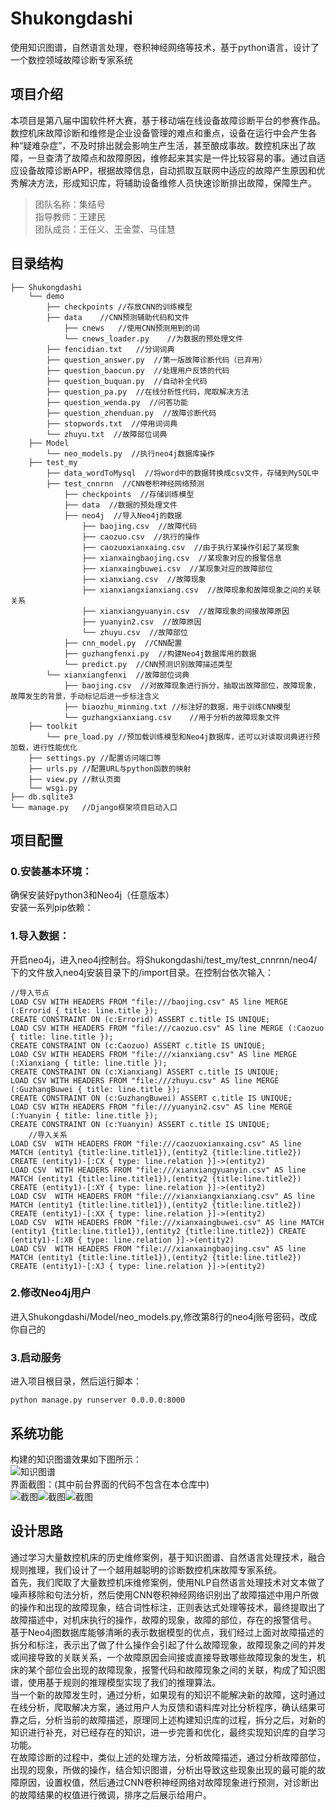 
# Shukongdashi
使用知识图谱，自然语言处理，卷积神经网络等技术，基于python语言，设计了一个数控领域故障诊断专家系统

## 项目介绍
本项目是第八届中国软件杯大赛，基于移动端在线设备故障诊断平台的参赛作品。\
数控机床故障诊断和维修是企业设备管理的难点和重点，设备在运行中会产生各种“疑难杂症”，不及时排出就会影响生产生活，甚至酿成事故。数控机床出了故障，一旦查清了故障点和故障原因，维修起来其实是一件比较容易的事。通过自适应设备故障诊断APP，根据故障信息，自动抓取互联网中适应的故障产生原因和优秀解决方法，形成知识库，将辅助设备维修人员快速诊断排出故障，保障生产。
>团队名称：集结号\
>指导教师：王建民\
>团队成员：王任义、王金萱、马佳慧
## 目录结构
    ├── Shukongdashi
        └── demo
            ├── checkpoints //存放CNN的训练模型
            ├── data    //CNN预测辅助代码和文件
                ├── cnews   //使用CNN预测用到的词
                └── cnews_loader.py    //为数据的预处理文件
            ├── fencidian.txt   //分词词典
            ├── question_answer.py  //第一版故障诊断代码（已弃用）
            ├── question_baocun.py  //处理用户反馈的代码
            ├── question_buquan.py  //自动补全代码
            ├── question_pa.py  //在线分析性代码，爬取解决方法
            ├── question_wenda.py  //问答功能
            ├── question_zhenduan.py  //故障诊断代码
            ├── stopwords.txt  //停用词词典
            └── zhuyu.txt  //故障部位词典
        ├── Model
            └── neo_models.py  //执行neo4j数据库操作
        ├── test_my
            ├── data_wordToMysql  //将word中的数据转换成csv文件，存储到MySQL中
            ├── test_cnnrnn  //CNN卷积神经网络预测
                ├── checkpoints  //存储训练模型
                ├── data  //数据的预处理文件
                ├── neo4j  //导入Neo4j的数据
                    ├── baojing.csv  //故障代码
                    ├── caozuo.csv  //执行的操作
                    ├── caozuoxianxaing.csv  //由于执行某操作引起了某现象
                    ├── xianxaingbaojing.csv  //某现象对应的报警信息
                    ├── xianxaingbuwei.csv  //某现象对应的故障部位
                    ├── xianxiang.csv  //故障现象
                    ├── xianxiangxianxiang.csv  //故障现象和故障现象之间的关联关系
                    ├── xianxiangyuanyin.csv  //故障现象的间接故障原因
                    ├── yuanyin2.csv  //故障原因
                    └── zhuyu.csv  //故障部位
                ├── cnn_model.py  //CNN配置
                ├── guzhangfenxi.py  //构建Neo4j数据库用的数据
                └── predict.py  //CNN预测识别故障描述类型
            └── xianxiangfenxi  //故障部位词典
                ├── baojing.csv  //对故障现象进行拆分，抽取出故障部位，故障现象，故障发生的背景，手动标记后进一步标注含义
                ├── biaozhu_minming.txt //标注好的数据，用于训练CNN模型
                └── guzhangxianxiang.csv    //用于分析的故障现象文件
        ├── toolkit
            └── pre_load.py //预加载训练模型和Neo4j数据库，还可以对读取词典进行预加载，进行性能优化
        ├── settings.py //配置访问端口等
        ├── urls.py //配置URL与python函数的映射
        ├── view.py //默认页面
        └── wsgi.py
    ├── db.sqlite3
    └── manage.py   //Django框架项目启动入口
## 项目配置
### 0.安装基本环境：
确保安装好python3和Neo4j（任意版本）\
安装一系列pip依赖：
### 1.导入数据：
开启neo4j，进入neo4j控制台。将Shukongdashi/test_my/test_cnnrnn/neo4/下的文件放入neo4j安装目录下的/import目录。在控制台依次输入：

    //导入节点
    LOAD CSV WITH HEADERS FROM "file:///baojing.csv" AS line MERGE (:Errorid { title: line.title });
    CREATE CONSTRAINT ON (c:Errorid) ASSERT c.title IS UNIQUE;
    LOAD CSV WITH HEADERS FROM "file:///caozuo.csv" AS line MERGE (:Caozuo { title: line.title });
    CREATE CONSTRAINT ON (c:Caozuo) ASSERT c.title IS UNIQUE;
    LOAD CSV WITH HEADERS FROM "file:///xianxiang.csv" AS line MERGE (:Xianxiang { title: line.title });
    CREATE CONSTRAINT ON (c:Xianxiang) ASSERT c.title IS UNIQUE;
    LOAD CSV WITH HEADERS FROM "file:///zhuyu.csv" AS line MERGE (:GuzhangBuwei { title: line.title });
    CREATE CONSTRAINT ON (c:GuzhangBuwei) ASSERT c.title IS UNIQUE;
    LOAD CSV WITH HEADERS FROM "file:///yuanyin2.csv" AS line MERGE (:Yuanyin { title: line.title });
    CREATE CONSTRAINT ON (c:Yuanyin) ASSERT c.title IS UNIQUE;
        //导入关系
    LOAD CSV  WITH HEADERS FROM "file:///caozuoxianxaing.csv" AS line MATCH (entity1 {title:line.title1}),(entity2 {title:line.title2}) CREATE (entity1)-[:CX { type: line.relation }]->(entity2)
    LOAD CSV  WITH HEADERS FROM "file:///xianxiangyuanyin.csv" AS line MATCH (entity1 {title:line.title1}),(entity2 {title:line.title2}) CREATE (entity1)-[:XY { type: line.relation }]->(entity2)
    LOAD CSV  WITH HEADERS FROM "file:///xianxiangxianxiang.csv" AS line MATCH (entity1 {title:line.title1}),(entity2 {title:line.title2}) CREATE (entity1)-[:XX { type: line.relation }]->(entity2)
    LOAD CSV  WITH HEADERS FROM "file:///xianxaingbuwei.csv" AS line MATCH (entity1 {title:line.title1}),(entity2 {title:line.title2}) CREATE (entity1)-[:XB { type: line.relation }]->(entity2)
    LOAD CSV  WITH HEADERS FROM "file:///xianxaingbaojing.csv" AS line MATCH (entity1 {title:line.title1}),(entity2 {title:line.title2}) CREATE (entity1)-[:XJ { type: line.relation }]->(entity2)
### 2.修改Neo4j用户
进入Shukongdashi/Model/neo_models.py,修改第8行的neo4j账号密码，改成你自己的
### 3.启动服务
进入项目根目录，然后运行脚本：

    python manage.py runserver 0.0.0.0:8000
## 系统功能
构建的知识图谱效果如下图所示：\
![知识图谱](https://github.com/wangrenyisme/Shukongdashi/blob/master/image/zhishiku.png?raw=true)\
界面截图：(其中前台界面的代码不包含在本仓库中)\
![截图](https://github.com/wangrenyisme/Shukongdashi/blob/master/image/Screenshot1.png?imageMogr2/auto-orient/strip%7CimageView2/2/w/50)![截图](https://github.com/wangrenyisme/Shukongdashi/blob/master/image/Screenshot2.png?imageMogr2/auto-orient/strip%7CimageView2/2/w/50)![截图](https://github.com/wangrenyisme/Shukongdashi/blob/master/image/Screenshot3.png?imageMogr2/auto-orient/strip%7CimageView2/2/w/50)
## 设计思路

通过学习大量数控机床的历史维修案例，基于知识图谱、自然语言处理技术，融合规则推理，我们设计了一个越用越聪明的诊断数控机床故障专家系统。\
首先，我们爬取了大量数控机床维修案例，使用NLP自然语言处理技术对文本做了噪声移除和句法分析，然后使用CNN卷积神经网络识别出了故障描述中用户所做的操作和出现的故障现象，结合词性标注，正则表达式处理等技术，最终提取出了故障描述中，对机床执行的操作，故障的现象，故障的部位，存在的报警信号。\
基于Neo4j图数据库能够清晰的表示数据模型的优点，我们经过上面对故障描述的拆分和标注，表示出了做了什么操作会引起了什么故障现象，故障现象之间的并发或间接导致的关联关系，一个故障原因会间接或直接导致哪些故障现象的发生，机床的某个部位会出现的故障现象，报警代码和故障现象之间的关联，构成了知识图谱，使用基于规则的推理模型实现了我们的推理算法。\
当一个新的故障发生时，通过分析，如果现有的知识不能解决新的故障，这时通过在线分析，爬取解决方案，通过用户人为反馈和语料库对比分析程序，确认结果可靠之后，分析当前的故障描述，原理同上述构建知识库的过程，拆分之后，对新的知识进行补充，对已经存在的知识，进一步完善和优化，最终实现知识库的自学习功能。\
在故障诊断的过程中，类似上述的处理方法，分析故障描述，通过分析故障部位，出现的现象，所做的操作，结合知识图谱，分析出导致这些现象出现的最可能的故障原因，设置权值，然后通过CNN卷积神经网络对故障现象进行预测，对诊断出的故障结果的权值进行微调，排序之后展示给用户。
